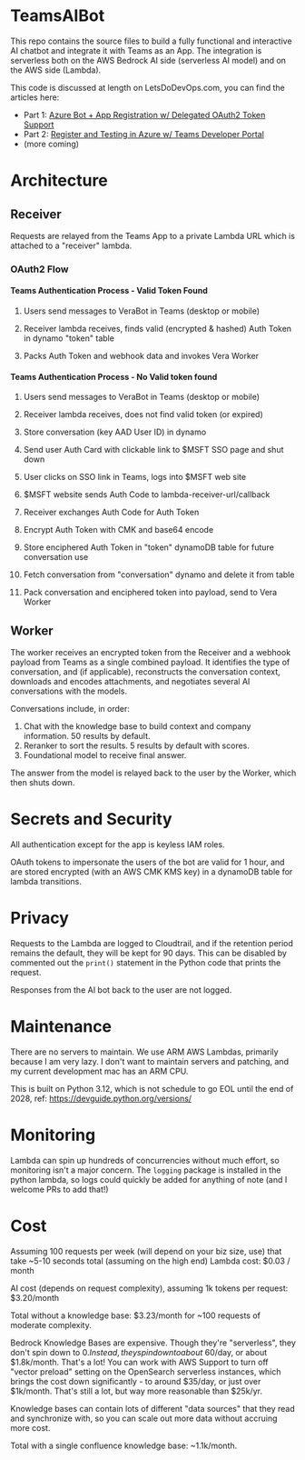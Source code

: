 # TeamsAIBot

This repo contains the source files to build a fully functional and interactive AI chatbot and integrate it with Teams as an App. The integration is serverless both on the AWS Bedrock AI side (serverless AI model) and on the AWS side (Lambda). 

This code is discussed at length on LetsDoDevOps.com, you can find the articles here: 
- Part 1: [Azure Bot + App Registration w/ Delegated OAuth2 Token Support](https://www.letsdodevops.com/p/ai-teams-bot)
- Part 2: [Register and Testing in Azure w/ Teams Developer Portal](https://www.letsdodevops.com/p/teamsai-2)
- (more coming)

# Architecture

## Receiver

Requests are relayed from the Teams App to a private Lambda URL which is attached to a "receiver" lambda. 

### OAuth2 Flow

#### Teams Authentication Process - Valid Token Found

1. Users send messages to VeraBot in Teams (desktop or mobile)

2. Receiver lambda receives, finds valid (encrypted & hashed) Auth Token in dynamo "token" table

3. Packs Auth Token and webhook data and invokes Vera Worker

#### Teams Authentication Process - No Valid token found

1. Users send messages to VeraBot in Teams (desktop or mobile)

2. Receiver lambda receives, does not find valid token (or expired)

3. Store conversation (key AAD User ID) in dynamo

4. Send user Auth Card with clickable link to $MSFT SSO page and shut down

5. User clicks on SSO link in Teams, logs into $MSFT web site

6. $MSFT website sends Auth Code to lambda-receiver-url/callback

7. Receiver exchanges Auth Code for Auth Token

8. Encrypt Auth Token with CMK and base64 encode

9. Store enciphered Auth Token in "token" dynamoDB table for future conversation use

10. Fetch conversation from "conversation" dynamo and delete it from table

11. Pack conversation and enciphered token into payload, send to Vera Worker

## Worker

The worker receives an encrypted token from the Receiver and a webhook payload from Teams as a single combined payload. It identifies the type of conversation, and (if applicable), reconstructs the conversation context, downloads and encodes attachments, and negotiates several AI conversations with the models. 

Conversations include, in order: 
1. Chat with the knowledge base to build context and company information. 50 results by default. 
2. Reranker to sort the results. 5 results by default with scores. 
3. Foundational model to receive final answer. 

The answer from the model is relayed back to the user by the Worker, which then shuts down. 

# Secrets and Security

All authentication except for the app is keyless IAM roles. 

OAuth tokens to impersonate the users of the bot are valid for 1 hour, and are stored encrypted (with an AWS CMK KMS key) in a dynamoDB table for lambda transitions. 

# Privacy

Requests to the Lambda are logged to Cloudtrail, and if the retention period remains the default, they will be kept for 90 days. This can be disabled by commented out the `print()` statement in the Python code that prints the request. 

Responses from the AI bot back to the user are not logged. 

# Maintenance

There are no servers to maintain. We use ARM AWS Lambdas, primarily because I am very lazy. I don't want to maintain servers and patching, and my current development mac has an ARM CPU. 

This is built on Python 3.12, which is not schedule to go EOL until the end of 2028, ref: https://devguide.python.org/versions/

# Monitoring

Lambda can spin up hundreds of concurrencies without much effort, so monitoring isn't a major concern. The `logging` package is installed in the python lambda, so logs could quickly be added for anything of note (and I welcome PRs to add that!)

# Cost

Assuming 100 requests per week (will depend on your biz size, use) that take ~5-10 seconds total (assuming on the high end)
Lambda cost: $0.03 / month

AI cost (depends on request complexity), assuming 1k tokens per request: $3.20/month

Total without a knowledge base: $3.23/month for ~100 requests of moderate complexity. 

Bedrock Knowledge Bases are expensive. Though they're "serverless", they don't spin down to $0. Instead, they spin down to about ~$60/day, or about $1.8k/month. That's a lot! You can work with AWS Support to turn off "vector preload" setting on the OpenSearch serverless instances, which brings the cost down significantly - to around $35/day, or just over $1k/month. That's still a lot, but way more reasonable than $25k/yr. 

Knowledge bases can contain lots of different "data sources" that they read and synchronize with, so you can scale out more data without accruing more cost. 

Total with a single confluence knowledge base: ~1.1k/month. 